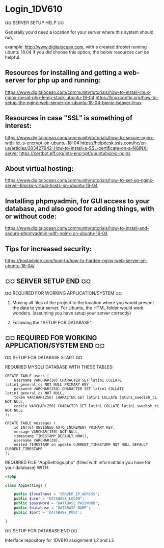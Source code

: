 # Login_1DV610
¤¤ SERVER SETUP HELP ¤¤

Generally you'd need a location for your server where this system should run,

example: http://www.digitalocean.com, with a created droplet running ubuntu 18.04
If you did choose this option, the below resources can be helpful.

Resources for installing and getting a web-server for php up and running:
---
https://www.digitalocean.com/community/tutorials/how-to-install-linux-nginx-mysql-php-lemp-stack-ubuntu-18-04
https://linuxconfig.org/how-to-setup-the-nginx-web-server-on-ubuntu-18-04-bionic-beaver-linux

Resources in case "SSL" is something of interest:
---
https://www.digitalocean.com/community/tutorials/how-to-secure-nginx-with-let-s-encrypt-on-ubuntu-18-04
https://helpdesk.ssls.com/hc/en-us/articles/203427642-How-to-install-a-SSL-certificate-on-a-NGINX-server
https://certbot.eff.org/lets-encrypt/ubuntubionic-nginx

About virtual hosting:
---
https://www.digitalocean.com/community/tutorials/how-to-set-up-nginx-server-blocks-virtual-hosts-on-ubuntu-16-04

Installing phpmyadmin, for GUI access to your database, and also good for adding things, with or without code:
---
https://www.digitalocean.com/community/tutorials/how-to-install-and-secure-phpmyadmin-with-nginx-on-ubuntu-16-04


Tips for increased security:
---
https://hostadvice.com/how-to/how-to-harden-nginx-web-server-on-ubuntu-18-04/

¤¤ SERVER SETUP END ¤¤
---

¤¤ REQUIRED FOR WORKING APPLICATION/SYSTEM ¤¤ 

1.  Moving all files of the project to the location where you would present the data to your server.
    For Ubuntu, the HTML folder would work wonders. (assuming you have setup your server correctly)

2. Following the "SETUP FOR DATABASE".

¤¤ REQUIRED FOR WORKING APPLICATION/SYSTEM END ¤¤
---

¤¤ SETUP FOR DATABASE START ¤¤

REQUIRED MYSQLI DATABASE WITH THESE TABLES:
```mysqli
CREATE TABLE users (
    username VARCHAR(30) CHARACTER SET latin1 COLLATE latin1_general_cs NOT NULL PRIMARY KEY ,
    password VARCHAR(250) CHARACTER SET latin1 COLLATE latin1_general_cs NOT NULL,
    token VARCHAR(250) CHARACTER SET latin1 COLLATE latin1_swedish_ci NOT NULL,
    cookie VARCHAR(250) CHARACTER SET latin1 COLLATE latin1_swedish_ci NOT NULL
);
```

```mysqli
CREATE TABLE messages (
    id INT(6) UNSIGNED AUTO_INCREMENT PRIMARY KEY,
    message VARCHAR(150) NOT NULL,
    timestamp TIMESTAMP DEFAULT NOW(),
    username VARCHAR(30),
    edited TIMESTAMP on update CURRENT_TIMESTAMP NOT NULL DEFAULT CURRENT_TIMESTAMP 
);
```

REQUIRED FILE "AppSettings.php" (filled with informatition you have for your database) WITH:

```php
<?php

class AppSettings {

    public $localhost = 'SERVER_IP_ADRESS';
    public $user = "DATABASE_LOGIN";
    public $password = "DATABASE_PASSWORD";
    public $database = "DATABASE_NAME";
    public $port = 'DATABASE_PORT';

}
```

¤¤ SETUP FOR DATABASE END ¤¤





Interface repository for 1DV610 assignment L2 and L3